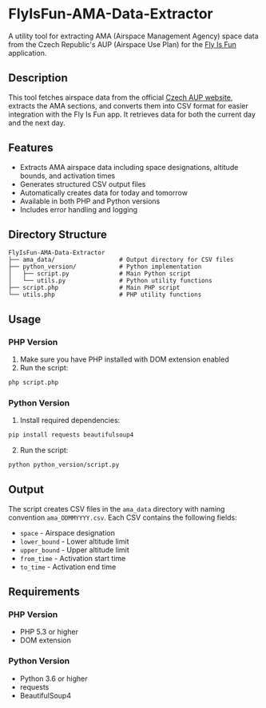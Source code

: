 # FlyIsFun-AMA-Data-Extractor
A utility tool for extracting AMA (Airspace Management Agency) space data from the Czech Republic's AUP (Airspace Use Plan) for the [Fly Is Fun](https://play.google.com/store/apps/details?id=gps.ils.vor.glasscockpit&hl=en) application.

## Description
This tool fetches airspace data from the official [Czech AUP website](https://aup.rlp.cz/), extracts the AMA sections, and converts them into CSV format for easier integration with the Fly Is Fun app. It retrieves data for both the current day and the next day.

## Features
- Extracts AMA airspace data including space designations, altitude bounds, and activation times
- Generates structured CSV output files
- Automatically creates data for today and tomorrow
- Available in both PHP and Python versions
- Includes error handling and logging

## Directory Structure
```
FlyIsFun-AMA-Data-Extractor
├── ama_data/                  # Output directory for CSV files
├── python_version/            # Python implementation
│   ├── script.py              # Main Python script
│   └── utils.py               # Python utility functions
├── script.php                 # Main PHP script
└── utils.php                  # PHP utility functions
```

## Usage
### PHP Version
1. Make sure you have PHP installed with DOM extension enabled
2. Run the script:

```bash
php script.php
```

### Python Version
1. Install required dependencies:
```bash
pip install requests beautifulsoup4
```

2. Run the script:
```bash
python python_version/script.py
```

## Output
The script creates CSV files in the `ama_data` directory with naming convention `ama_DDMMYYYY.csv`. Each CSV contains the following fields:
- `space` - Airspace designation
- `lower_bound` - Lower altitude limit
- `upper_bound` - Upper altitude limit
- `from_time` - Activation start time
- `to_time` - Activation end time

## Requirements
### PHP Version
- PHP 5.3 or higher
- DOM extension

### Python Version
- Python 3.6 or higher
- requests
- BeautifulSoup4
